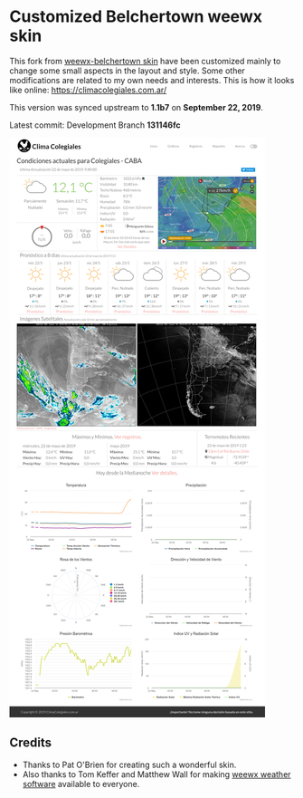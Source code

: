 # Customized Belchertown weewx skin

This fork from [weewx-belchertown skin](https://github.com/poblabs/weewx-belchertown) have been customized mainly to change some small aspects in the layout and style. Some other modifications are related to my own needs and interests. This is how it looks like online: https://climacolegiales.com.ar/ 

This version was synced upstream to **1.1b7** on **September 22, 2019**. 

Latest commit: Development Branch **131146fc** 

![homepage_screenshot](https://raw.githubusercontent.com/HoracioDos/weewx-belchertown/master/assets/homepage_screenshot.png)

## Credits
* Thanks to Pat O'Brien for creating such a wonderful skin. 
* Also thanks to Tom Keffer and Matthew Wall for making [weewx weather software](http://weewx.com) available to everyone. 
